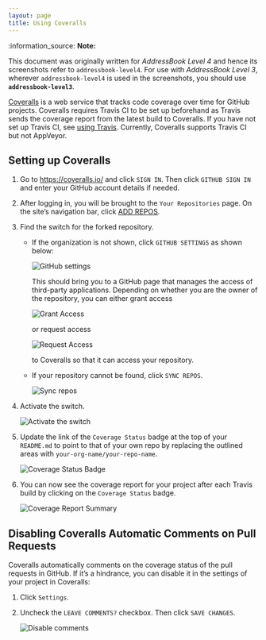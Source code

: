 ```yaml
---
layout: page
title: Using Coveralls
---
```


<div markdown="span" class="alert alert-info">:information_source: <b>Note: </b>

This document was originally written for *AddressBook Level 4* and hence
its screenshots refer to `addressbook-level4`. For use with *AddressBook
Level 3*, wherever `addressbook-level4` is used in the screenshots, you
should use **`addressbook-level3`**.
</div>

[Coveralls](https://coveralls.io/) is a web service that tracks code
coverage over time for GitHub projects. Coveralls requires Travis CI to
be set up beforehand as Travis sends the coverage report from the latest
build to Coveralls. If you have not set up Travis CI, see
[using Travis](UsingTravis.md). Currently, Coveralls supports
Travis CI but not AppVeyor.

## Setting up Coveralls

1.  Go to <https://coveralls.io/> and click `SIGN IN`. Then click
    `GITHUB SIGN IN` and enter your GitHub account details if needed.

2.  After logging in, you will be brought to the `Your Repositories`
    page. On the site’s navigation bar, click [ADD
    REPOS](https://coveralls.io/repos/new).

3.  Find the switch for the forked repository.

      - If the organization is not shown, click `GITHUB SETTINGS` as
        shown below:

        ![GitHub settings](images/coveralls/github_settings.png)

        This should bring you to a GitHub page that manages the access
        of third-party applications. Depending on whether you are the
        owner of the repository, you can either grant access

        ![Grant Access](images/grant_access.png)

        or request access

        ![Request Access](images/request_access.png)

        to Coveralls so that it can access your repository.

      - If your repository cannot be found, click `SYNC REPOS`.

        ![Sync repos](images/coveralls/sync_repos.png)

4.  Activate the switch.

    ![Activate the switch](images/coveralls/flick_repository_switch.png)

5.  Update the link of the `Coverage Status` badge at the top of your
    `README.md` to point to that of your own repo by
    replacing the outlined areas with `your-org-name/your-repo-name`.

    ![Coverage Status
    Badge](images/coveralls/coverage_asciidoc_code.png)

6.  You can now see the coverage report for your project after each
    Travis build by clicking on the `Coverage Status` badge.

    ![Coverage Report Summary](images/coveralls/coverage_report.png)

## Disabling Coveralls Automatic Comments on Pull Requests

Coveralls automatically comments on the coverage status of the pull
requests in GitHub. If it’s a hindrance, you can disable it in the
settings of your project in Coveralls:

1.  Click `Settings`.

2.  Uncheck the `LEAVE COMMENTS?` checkbox. Then click `SAVE CHANGES`.

    ![Disable comments](images/coveralls/disable_comments.png)
